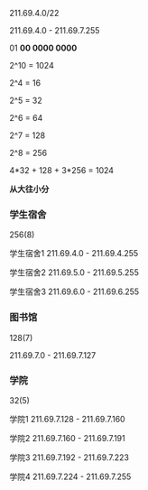 211.69.4.0/22

211.69.4.0 - 211.69.7.255

01 **00 0000 0000**

2^10 = 1024

2^4 = 16

2^5 = 32

2^6 = 64

2^7 = 128

2^8 = 256

4\*32 + 128 + 3\*256 = 1024

**从大往小分**

### 学生宿舍

256(8)

学生宿舍1 211.69.4.0 - 211.69.4.255

学生宿舍2 211.69.5.0 - 211.69.5.255

学生宿舍3 211.69.6.0 - 211.69.6.255

### 图书馆

128(7)

211.69.7.0 - 211.69.7.127

### 学院

32(5)

学院1 211.69.7.128 - 211.69.7.160

学院2 211.69.7.160 - 211.69.7.191

学院3 211.69.7.192 - 211.69.7.223

学院4 211.69.7.224 - 211.69.7.255